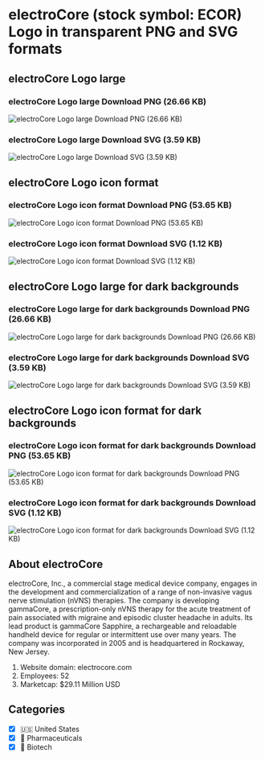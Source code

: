 # electroCore (stock symbol: ECOR) Logo in transparent PNG and SVG formats

## electroCore Logo large

### electroCore Logo large Download PNG (26.66 KB)

![electroCore Logo large Download PNG (26.66 KB)](/img/orig/ECOR_BIG-b7ec5f6e.png)

### electroCore Logo large Download SVG (3.59 KB)

![electroCore Logo large Download SVG (3.59 KB)](/img/orig/ECOR_BIG-1a27c147.svg)

## electroCore Logo icon format

### electroCore Logo icon format Download PNG (53.65 KB)

![electroCore Logo icon format Download PNG (53.65 KB)](/img/orig/ECOR-3eb62569.png)

### electroCore Logo icon format Download SVG (1.12 KB)

![electroCore Logo icon format Download SVG (1.12 KB)](/img/orig/ECOR-38a09f9d.svg)

## electroCore Logo large for dark backgrounds

### electroCore Logo large for dark backgrounds Download PNG (26.66 KB)

![electroCore Logo large for dark backgrounds Download PNG (26.66 KB)](/img/orig/ECOR_BIG.D-967b2668.png)

### electroCore Logo large for dark backgrounds Download SVG (3.59 KB)

![electroCore Logo large for dark backgrounds Download SVG (3.59 KB)](/img/orig/ECOR_BIG.D-d1b77c57.svg)

## electroCore Logo icon format for dark backgrounds

### electroCore Logo icon format for dark backgrounds Download PNG (53.65 KB)

![electroCore Logo icon format for dark backgrounds Download PNG (53.65 KB)](/img/orig/ECOR.D-42f4513b.png)

### electroCore Logo icon format for dark backgrounds Download SVG (1.12 KB)

![electroCore Logo icon format for dark backgrounds Download SVG (1.12 KB)](/img/orig/ECOR.D-ec8f4688.svg)

## About electroCore

electroCore, Inc., a commercial stage medical device company, engages in the development and commercialization of a range of non-invasive vagus nerve stimulation (nVNS) therapies. The company is developing gammaCore, a prescription-only nVNS therapy for the acute treatment of pain associated with migraine and episodic cluster headache in adults. Its lead product is gammaCore Sapphire, a rechargeable and reloadable handheld device for regular or intermittent use over many years. The company was incorporated in 2005 and is headquartered in Rockaway, New Jersey.

1. Website domain: electrocore.com
2. Employees: 52
3. Marketcap: $29.11 Million USD


## Categories
- [x] 🇺🇸 United States
- [x] 💊 Pharmaceuticals
- [x] 🧬 Biotech

